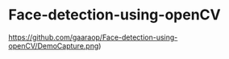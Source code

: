 # Face-detection-using-openCV


https://github.com/gaaraop/Face-detection-using-openCV/DemoCapture.png)

